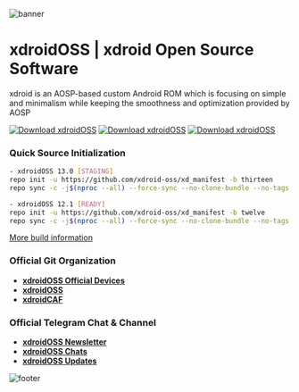 ![banner](https://raw.githubusercontent.com/xdroid-oss/.github/55654e4a1b88977f60e2116d7cbeed17e87f450b/banner.png)

# xdroidOSS | xdroid Open Source Software

xdroid is an AOSP-based custom Android ROM which is focusing on simple and minimalism while keeping the smoothness and optimization provided by AOSP

[![Download xdroidOSS](https://img.shields.io/sourceforge/dt/xdroidoss.svg)](https://www.pling.com/p/1716794/) [![Download xdroidOSS](https://img.shields.io/sourceforge/dw/xdroidoss.svg)](https://www.pling.com/p/1716794/) [![Download xdroidOSS](https://img.shields.io/sourceforge/dm/xdroidoss.svg)](https://www.pling.com/p/1716794/)

### Quick Source Initialization ###
```bash
- xdroidOSS 13.0 [STAGING]
repo init -u https://github.com/xdroid-oss/xd_manifest -b thirteen
repo sync -c -j$(nproc --all) --force-sync --no-clone-bundle --no-tags

- xdroidOSS 12.1 [READY]
repo init -u https://github.com/xdroid-oss/xd_manifest -b twelve
repo sync -c -j$(nproc --all) --force-sync --no-clone-bundle --no-tags
```
[More build information](https://github.com/xdroid-oss/xd_manifest)

### Official Git Organization
- [**xdroidOSS Official Devices**](https://github.com/xdroid-devices)
- [**xdroidOSS**](https://github.com/xdroid-oss)
- [**xdroidCAF**](https://github.com/xdroid-CAF)

### Official Telegram Chat & Channel
- [**xdroidOSS Newsletter**](https://t.me/xdroid_news)
- [**xdroidOSS Chats**](https://t.me/xdroid_chat)
- [**xdroidOSS Updates**](https://t.me/xdroid_update)

![footer](https://github.com/xdroid-oss/.github/raw/main/footer.png)
